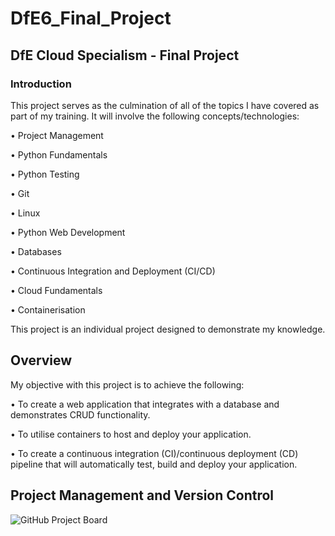# DfE6_Final_Project

## DfE Cloud Specialism - Final Project
### Introduction

This project serves as the culmination of all of the topics I have covered as part of my training. It will involve the following concepts/technologies:

•	Project Management

•	Python Fundamentals

•	Python Testing

•	Git

•	Linux

•	Python Web Development

•	Databases

•	Continuous Integration and Deployment (CI/CD)

•	Cloud Fundamentals

•	Containerisation

This project is an individual project designed to demonstrate my knowledge.

## Overview

My objective with this project is to achieve the following:

•	To create a web application that integrates with a database and demonstrates CRUD functionality.

•	To utilise containers to host and deploy your application.

•	To create a continuous integration (CI)/continuous deployment (CD) pipeline that will automatically test, build and deploy your application.

## Project Management and Version Control

![GitHub Project Board](file:///Users/mutlutoy/Documents/aaa_project%20images/Jira%20Screenshot.png)